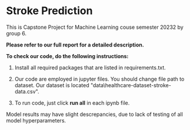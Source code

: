 # Stroke Prediction
This is Capstone Project for Machine Learning couse semester 20232 by group 6.

**Please refer to our full report for a detailed description.**

**To check our code, do the following instructions:**

1. Install all required packages that are listed in requirements.txt.

2. Our code are employed in jupyter files. You should change file path to dataset. Our dataset is located "data\healthcare-dataset-stroke-data.csv".

3. To run code, just click **run all** in each ipynb file.

Model results may have slight descrepancies, due to lack of testing of all model hyperparameters.